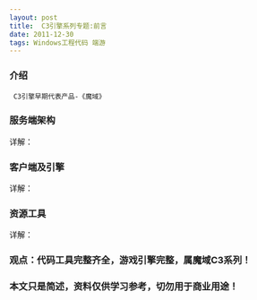 ```yaml
---
layout: post
title:  C3引擎系列专题:前言
date: 2011-12-30
tags: Windows工程代码 端游
---
```



### 介绍

	 C3引擎早期代表产品-《魔域》


### 服务端架构

详解：

### 客户端及引擎

详解：

### 资源工具

详解：


### 观点：代码工具完整齐全，游戏引擎完整，属魔域C3系列！


### 本文只是简述，资料仅供学习参考，切勿用于商业用途！